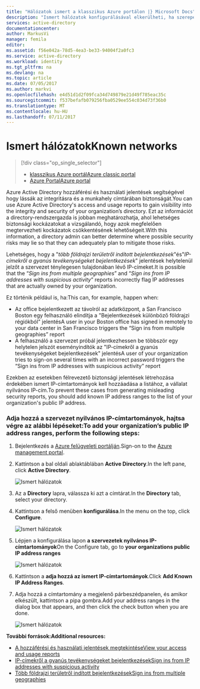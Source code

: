 ```yaml
---
title: "Hálózatok ismert a klasszikus Azure portálon |} Microsoft Docs"
description: "Ismert hálózatok konfigurálásával elkerülheti, ha szerepel a bejelentkezési különböző földrajzi régiókból és bejelentkezési modulokat IP-címekről a gyanús tevékenység jelentések a szervezet tulajdonában lévő IP-címek."
services: active-directory
documentationcenter: 
author: MarkusVi
manager: femila
editor: 
ms.assetid: f56e042a-78d5-4ea3-be33-94004f2a0fc3
ms.service: active-directory
ms.workload: identity
ms.tgt_pltfrm: na
ms.devlang: na
ms.topic: article
ms.date: 07/05/2017
ms.author: markvi
ms.openlocfilehash: e4d51d1d2f09fca34d749879e21d49f785eac35c
ms.sourcegitcommit: f537befafb079256fba0529ee554c034d73f36b0
ms.translationtype: MT
ms.contentlocale: hu-HU
ms.lasthandoff: 07/11/2017
---
```

# <a name="known-networks"></a><span data-ttu-id="2c4f4-103">Ismert hálózatok</span><span class="sxs-lookup"><span data-stu-id="2c4f4-103">Known networks</span></span>

> [!div class="op_single_selector"]
> * [<span data-ttu-id="2c4f4-104">klasszikus Azure portál</span><span class="sxs-lookup"><span data-stu-id="2c4f4-104">Azure classic portal</span></span>](active-directory-known-networks.md)
> * [<span data-ttu-id="2c4f4-105">Azure Portal</span><span class="sxs-lookup"><span data-stu-id="2c4f4-105">Azure portal</span></span>](active-directory-known-networks-azure-portal.md)
> 
> 


<span data-ttu-id="2c4f4-106">Azure Active Directory hozzáférési és használati jelentések segítségével hogy lássák az integritásra és a munkahely címtárában biztonságát.</span><span class="sxs-lookup"><span data-stu-id="2c4f4-106">You can use Azure Active Directory's access and usage reports to gain visibility into the integrity and security of your organization’s directory.</span></span> <span data-ttu-id="2c4f4-107">Ezt az információt a directory-rendszergazda is jobban meghatározhatja, ahol lehetséges biztonsági kockázatokat a vizsgálandó, hogy azok megfelelően megtervezheti kockázatok csökkentésének lehetőségeit.</span><span class="sxs-lookup"><span data-stu-id="2c4f4-107">With this information, a directory admin can better determine where possible security risks may lie so that they can adequately plan to mitigate those risks.</span></span>

<span data-ttu-id="2c4f4-108">Lehetséges, hogy a "*több földrajzi területről indított bejelentkezések*"és"*IP-címekről a gyanús tevékenységeket bejelentkezések*" jelentések helytelenül jelzőt a szervezet ténylegesen tulajdonában lévő IP-címeket.</span><span class="sxs-lookup"><span data-stu-id="2c4f4-108">It is possible that the “*Sign ins from multiple geographies*” and “*Sign ins from IP addresses with suspicious activity*” reports incorrectly flag IP addresses that are actually owned by your organization.</span></span> 

<span data-ttu-id="2c4f4-109">Ez történik például is, ha:</span><span class="sxs-lookup"><span data-stu-id="2c4f4-109">This can, for example, happen when:</span></span> 

* <span data-ttu-id="2c4f4-110">Az office bejelentkezett az távolról az adatközpont, a San Francisco Boston egy felhasználó elindítja a "Bejelentkezések különböző földrajzi régiókból" jelentés</span><span class="sxs-lookup"><span data-stu-id="2c4f4-110">A user in your Boston office has signed in remotely to your data center in San Francisco triggers the “Sign ins from multiple geographies” report</span></span> 
* <span data-ttu-id="2c4f4-111">A felhasználó a szervezet próbál jelentkezhessen be többször egy helytelen jelszót eseményindítók az "IP-címekről a gyanús tevékenységeket bejelentkezések" jelentés</span><span class="sxs-lookup"><span data-stu-id="2c4f4-111">A user of your organization tries to sign-on several times with an incorrect password triggers the “Sign ins from IP addresses with suspicious activity” report</span></span> 

<span data-ttu-id="2c4f4-112">Ezekben az esetekben félrevezető biztonsági jelentések létrehozása érdekében ismert IP-címtartományok kell hozzáadása a listához, a vállalat nyilvános IP-cím.</span><span class="sxs-lookup"><span data-stu-id="2c4f4-112">To prevent these cases from generating misleading security reports, you should add known IP address ranges to the list of your organization's public IP address.</span></span>    

### <a name="to-add-your-organizations-public-ip-address-ranges-perform-the-following-steps"></a><span data-ttu-id="2c4f4-113">Adja hozzá a szervezet nyilvános IP-címtartományok, hajtsa végre az alábbi lépéseket:</span><span class="sxs-lookup"><span data-stu-id="2c4f4-113">To add your organization’s public IP address ranges, perform the following steps:</span></span>

1. <span data-ttu-id="2c4f4-114">Bejelentkezés a [Azure felügyeleti portálján](https://manage.windowsazure.com).</span><span class="sxs-lookup"><span data-stu-id="2c4f4-114">Sign-on to the [Azure management portal](https://manage.windowsazure.com).</span></span>

2. <span data-ttu-id="2c4f4-115">Kattintson a bal oldali ablaktáblában **Active Directory**.</span><span class="sxs-lookup"><span data-stu-id="2c4f4-115">In the left pane, click **Active Directory**.</span></span> 

    ![Ismert hálózatok](./media/active-directory-known-networks/known-netwoks-01.png)

3. <span data-ttu-id="2c4f4-117">Az a **Directory** lapra, válassza ki azt a címtárat.</span><span class="sxs-lookup"><span data-stu-id="2c4f4-117">In the **Directory** tab, select your directory.</span></span>

4. <span data-ttu-id="2c4f4-118">Kattintson a felső menüben **konfigurálása**.</span><span class="sxs-lookup"><span data-stu-id="2c4f4-118">In the menu on the top, click **Configure**.</span></span> 

    ![Ismert hálózatok](./media/active-directory-known-networks/known-netwoks-02.png)

5. <span data-ttu-id="2c4f4-120">Lépjen a konfigurálása lapon **a szervezetek nyilvános IP-címtartományok**</span><span class="sxs-lookup"><span data-stu-id="2c4f4-120">On the Configure tab, go to **your organizations public IP address ranges**</span></span> 

    ![Ismert hálózatok](./media/active-directory-known-networks/known-netwoks-03.png)

6. <span data-ttu-id="2c4f4-122">Kattintson a **adja hozzá az ismert IP-címtartományok**.</span><span class="sxs-lookup"><span data-stu-id="2c4f4-122">Click **Add Known IP Address Ranges**.</span></span>

7. <span data-ttu-id="2c4f4-123">Adja hozzá a címtartomány a megjelenő párbeszédpanelen, és amikor elkészült, kattintson a pipa gombra.</span><span class="sxs-lookup"><span data-stu-id="2c4f4-123">Add your address ranges in the dialog box that appears, and then click the check button  when you are done.</span></span> 

    ![Ismert hálózatok](./media/active-directory-known-networks/known-netwoks-04.png)

<span data-ttu-id="2c4f4-125">**További források:**</span><span class="sxs-lookup"><span data-stu-id="2c4f4-125">**Additional resources:**</span></span>

* [<span data-ttu-id="2c4f4-126">A hozzáférési és használati jelentések megtekintése</span><span class="sxs-lookup"><span data-stu-id="2c4f4-126">View your access and usage reports</span></span>](active-directory-view-access-usage-reports.md)
* [<span data-ttu-id="2c4f4-127">IP-címekről a gyanús tevékenységeket bejelentkezések</span><span class="sxs-lookup"><span data-stu-id="2c4f4-127">Sign ins from IP addresses with suspicious activity</span></span>](active-directory-reporting-sign-ins-from-ip-addresses-with-suspicious-activity.md)
* [<span data-ttu-id="2c4f4-128">Több földrajzi területről indított bejelentkezések</span><span class="sxs-lookup"><span data-stu-id="2c4f4-128">Sign ins from multiple geographies</span></span>](active-directory-reporting-sign-ins-from-multiple-geographies.md)

